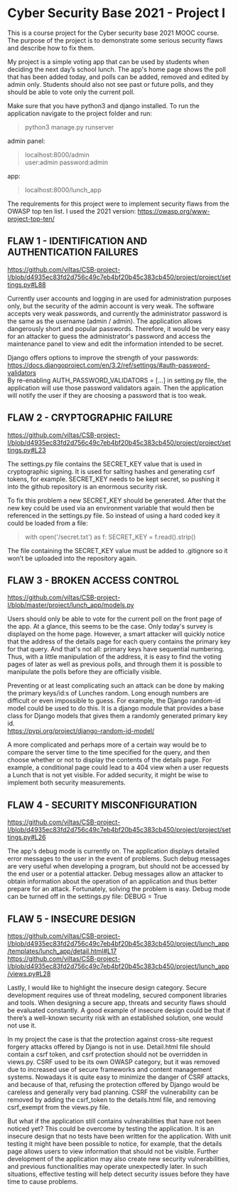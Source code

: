 # Cyber Security Base 2021 - Project I


This is a course project for the Cyber security base 2021 MOOC course. The purpose of the project is to demonstrate some serious security flaws and describe how to fix them.

My project is a simple voting app that can be used by students when deciding the next day’s school lunch. The app's home page shows the poll that has been added today, and polls can be added, removed and edited by admin only. Students should also not see past or future polls, and they should be able to vote only the current poll.

Make sure that you have python3 and django installed.
To run the application navigate to the project folder and run:
>python3 manage.py runserver
  
admin panel:
>localhost:8000/admin  
>user:admin password:admin  

app:
>localhost:8000/lunch_app  

The requirements for this project were to implement security flaws from the OWASP top ten list. I used the 2021 version:
https://owasp.org/www-project-top-ten/

## FLAW 1 - IDENTIFICATION AND AUTHENTICATION FAILURES 
https://github.com/viltas/CSB-project-I/blob/d4935ec83fd2d756c49c7eb4bf20b45c383cb450/project/project/settings.py#L88

Currently user accounts and logging in are used for administration purposes only, but the security of the admin account is very weak. The software accepts very weak passwords, and currently the administrator password is the same as the username (admin / admin). The application allows dangerously short and popular passwords. Therefore, it would be very easy for an attacker to guess the administrator's password and access the maintenance panel to view and edit the information intended to be secret.

Django offers options to improve the strength of your passwords:  
https://docs.djangoproject.com/en/3.2/ref/settings/#auth-password-validators  
By re-enabling AUTH_PASSWORD_VALIDATORS = [...] in setting.py file, the application will use those password validators again. Then the application will notify the user if they are choosing a password that is too weak.


## FLAW 2 - CRYPTOGRAPHIC FAILURE
https://github.com/viltas/CSB-project-I/blob/d4935ec83fd2d756c49c7eb4bf20b45c383cb450/project/project/settings.py#L23  

The settings.py file contains the SECRET_KEY value that is used in cryptographic signing. It is used for salting hashes and generating csrf tokens, for example. SECRET_KEY needs to be kept secret, so pushing it into the github repository is an enormous security risk. 

To fix this problem a new SECRET_KEY should be generated. After that the new key could be used via an environment variable that would then be referenced in the settings.py file. So instead of using a hard coded key it could be loaded from a file:

>with open('/secret.txt') as f:
    SECRET_KEY = f.read().strip()
    
The file containing the SECRET_KEY value must be added to .gitignore so it won’t be uploaded into the repository again.



## FLAW 3 - BROKEN ACCESS CONTROL
https://github.com/viltas/CSB-project-I/blob/master/project/lunch_app/models.py

Users should only be able to vote for the current poll on the front page of the app. At a glance, this seems to be the case. Only today's survey is displayed on the home page. However, a smart attacker will quickly notice that the address of the details page for each query contains the primary key for that query. And that's not all: primary keys have sequential numbering. Thus, with a little manipulation of the address, it is easy to find the voting pages of later as well as previous polls, and through them it is possible to manipulate the polls before they are officially visible.

Preventing or at least complicating such an attack can be done by making the primary keys/id:s of Lunches random. Long enough numbers are difficult or even impossible to guess. For example, the Django random-id model could be used to do this. It is a django module that provides a base class for Django models that gives them a randomly generated primary key id.  
https://pypi.org/project/django-random-id-model/

A more complicated and perhaps more of a certain way would be to compare the server time to the time specified for the query, and then choose whether or not to display the contents of the details page. For example, a conditional page could lead to a 404 view when a user requests a Lunch that is not yet visible. For added security, it might be wise to implement both security measurements.

## FLAW 4 - SECURITY MISCONFIGURATION
https://github.com/viltas/CSB-project-I/blob/d4935ec83fd2d756c49c7eb4bf20b45c383cb450/project/project/settings.py#L26

The app's debug mode is currently on. The application displays detailed error messages to the user in the event of problems. Such debug messages are very useful when developing a program, but should not be accessed by the end user or a potential attacker. Debug messages allow an attacker to obtain information about the operation of an application and thus better prepare for an attack. Fortunately, solving the problem is easy. Debug mode can be turned off in the settings.py file:
DEBUG = True



## FLAW 5 - INSECURE DESIGN
https://github.com/viltas/CSB-project-I/blob/d4935ec83fd2d756c49c7eb4bf20b45c383cb450/project/lunch_app/templates/lunch_app/detail.html#L17  
https://github.com/viltas/CSB-project-I/blob/d4935ec83fd2d756c49c7eb4bf20b45c383cb450/project/lunch_app/views.py#L28

Lastly, I would like to highlight the insecure design category. Secure development requires use of threat modeling, secured component libraries and tools. When designing a secure app, threats and security flaws should be evaluated constantly. A good example of insecure design could be that if there’s a well-known security risk with an established solution, one would not use it.

In my project the case is that the protection against cross-site request forgery attacks offered by Django is not in use. Detail.html file should contain a csrf token, and csrf protection should not be overridden in views.py. CSRF used to be its own OWASP category, but it was removed due to increased use of secure frameworks and content management systems. Nowadays it is quite easy to minimize the danger of CSRF attacks, and because of that, refusing the protection offered by Django would be careless and generally very bad planning. CSRF the vulnerability can be removed by adding the csrf_token to the details.html file, and removing csrf_exempt from the views.py file.

But what if the application still contains vulnerabilities that have not been noticed yet? This could be overcome by testing the application. It is an insecure design that no tests have been written for the application. With unit testing it might have been possible to notice, for example, that the details page allows users to view information that should not be visible. Further development of the application may also create new security vulnerabilities, and previous functionalities may operate unexpectedly later. In such situations, effective testing will help detect security issues before they have time to cause problems.
